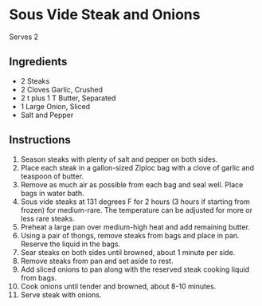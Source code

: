 # Sous Vide Steak and Onions #

Serves 2

## Ingredients ##

- 2 Steaks
- 2 Cloves Garlic, Crushed
- 2 t plus 1 T Butter, Separated
- 1 Large Onion, Sliced
- Salt and Pepper

## Instructions ##

1. Season steaks with plenty of salt and pepper on both sides.
2. Place each steak in a gallon-sized Ziploc bag with a clove of garlic and teaspoon of butter.
3. Remove as much air as possible from each bag and seal well. Place bags in water bath.
2. Sous vide steaks at 131 degrees F for 2 hours (3 hours if starting from frozen) for medium-rare. The temperature can be adjusted for more or less rare steaks.
3. Preheat a large pan over medium-high heat and add remaining butter.
4. Using a pair of thongs, remove steaks from bags and place in pan. Reserve the liquid in the bags.
5. Sear steaks on both sides until browned, about 1 minute per side.
6. Remove steaks from pan and set aside to rest. 
7. Add sliced onions to pan along with the reserved steak cooking liquid from bags.
8. Cook onions until tender and browned, about 8-10 minutes.
9. Serve steak with onions.